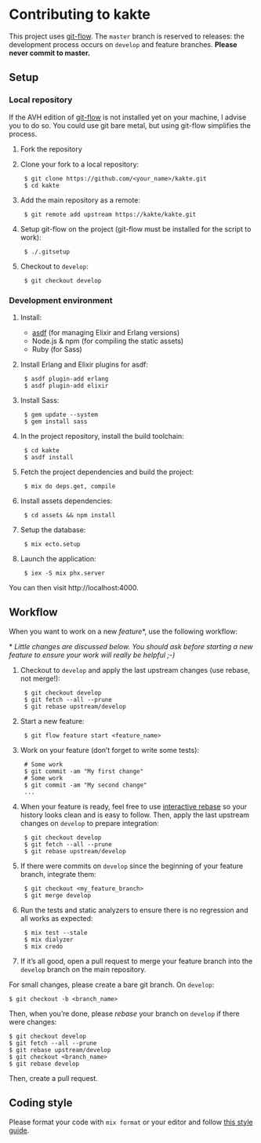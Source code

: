 # Contributing to kakte

This project uses [git-flow](https://github.com/petervanderdoes/gitflow-avh).
The `master` branch is reserved to releases: the development process occurs on
`develop` and feature branches. **Please never commit to master.**

## Setup

### Local repository

If the AVH edition of [git-flow](https://github.com/petervanderdoes/gitflow-avh)
is not installed yet on your machine, I advise you to do so. You could use git
bare metal, but using git-flow simplifies the process.

1. Fork the repository

2. Clone your fork to a local repository:

        $ git clone https://github.com/<your_name>/kakte.git
        $ cd kakte

3. Add the main repository as a remote:

        $ git remote add upstream https://kakte/kakte.git

4. Setup git-flow on the project (git-flow must be installed for the script to
    work):

        $ ./.gitsetup

5. Checkout to `develop`:

        $ git checkout develop

### Development environment

1. Install:

    * [asdf](https://github.com/asdf-vm/asdf) (for managing Elixir and Erlang
      versions)
    * Node.js & npm (for compiling the static assets)
    * Ruby (for Sass)

2. Install Erlang and Elixir plugins for asdf:

        $ asdf plugin-add erlang
        $ asdf plugin-add elixir

3. Install Sass:

        $ gem update --system
        $ gem install sass

4. In the project repository, install the build toolchain:

        $ cd kakte
        $ asdf install

5. Fetch the project dependencies and build the project:

        $ mix do deps.get, compile

6. Install assets dependencies:

        $ cd assets && npm install

7. Setup the database:

        $ mix ecto.setup

8. Launch the application:

        $ iex -S mix phx.server

You can then visit http://localhost:4000.

## Workflow

When you want to work on a new *feature*\*, use the following workflow:

\* *Little changes are discussed below. You should ask before starting a new
feature to ensure your work will really be helpful ;-)*

1. Checkout to `develop` and apply the last upstream changes (use rebase, not
    merge!):

        $ git checkout develop
        $ git fetch --all --prune
        $ git rebase upstream/develop

2. Start a new feature:

        $ git flow feature start <feature_name>

3. Work on your feature (don’t forget to write some tests):

        # Some work
        $ git commit -am "My first change"
        # Some work
        $ git commit -am "My second change"
        ...

4. When your feature is ready, feel free to use
    [interactive rebase](https://help.github.com/articles/about-git-rebase/) so
    your history looks clean and is easy to follow. Then, apply the last
    upstream changes on `develop` to prepare integration:

        $ git checkout develop
        $ git fetch --all --prune
        $ git rebase upstream/develop

5. If there were commits on `develop` since the beginning of your feature
    branch, integrate them:

        $ git checkout <my_feature_branch>
        $ git merge develop

6. Run the tests and static analyzers to ensure there is no regression and all
    works as expected:

        $ mix test --stale
        $ mix dialyzer
        $ mix credo

7. If it’s all good, open a pull request to merge your feature branch into the
    `develop` branch on the main repository.

For small changes, please create a bare git branch. On `develop`:

    $ git checkout -b <branch_name>

Then, when you’re done, please *rebase* your branch on `develop` if there were
changes:

    $ git checkout develop
    $ git fetch --all --prune
    $ git rebase upstream/develop
    $ git checkout <branch_name>
    $ git rebase develop

Then, create a pull request.

## Coding style

Please format your code with `mix format` or your editor and follow
[this style guide](https://github.com/christopheradams/elixir_style_guide).
